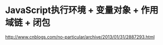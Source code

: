# JavaScript执行环境 + 变量对象 + 作用域链 + 闭包

<http://www.cnblogs.com/no-particular/archive/2013/01/31/2887293.html>

